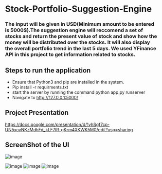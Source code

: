 
# Stock-Portfolio-Suggestion-Engine

### The input will be given in USD(Minimum amount to be entered is 5000$).The suggestion engine will reccomend a set of stocks and return the present value of stock and show how the money will be distributed over the stocks. It will also display the overall portfolio trend in the last 5 days. We used YFinance API in this project to get information related to stocks.

## Steps to run the application
- Ensure that Python3 and pip are installed in the system.
- Pip install -r requirments.txt
- start the server by running the command python app.py runserver
- Navigate to http://127.0.0.1:5000/

## Project Presentation
https://docs.google.com/presentation/d/1yhSgf7cp-UN5xoyNKzMdhFd_kLF7IR-gKrm4XKWK5M0/edit?usp=sharing


## ScreenShot of the UI

![image](https://user-images.githubusercontent.com/89537171/169963464-d7057725-af64-4aa7-884e-0bfcf863d953.png)

![image](https://user-images.githubusercontent.com/89537171/169963482-72ac911e-92fe-4791-9743-9a7efea13124.png)
![image](https://user-images.githubusercontent.com/89537171/169963496-1154ee71-4e3b-4d8d-ab91-23576a72231b.png)
![image](https://user-images.githubusercontent.com/89537171/169963505-bd47ac62-0bed-4b91-bc24-2d45802aa98a.png)

